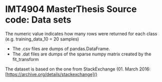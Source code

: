 # IMT4904 MasterThesis Source code: Data sets

The numeric value indicates how many rows were returned for each class 
(e.g. training_data_10 = 20 samples)

- The .csv files are dumps of pandas.DataFrame. 
- The .dat files are dumps of the sparse numpy matrix created by the 
fit\_transform

The dataset is based on the one from StackExchange (01. March 2016:
[https://archive.org/details/stackexchange]()